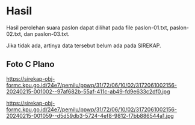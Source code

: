 # Hasil

Hasil perolehan suara paslon dapat dilihat pada file paslon-01.txt, paslon-02.txt, dan paslon-03.txt.

Jika tidak ada, artinya data tersebut belum ada pada SIREKAP.

## Foto C Plano

https://sirekap-obj-formc.kpu.go.id/24e7/pemilu/ppwp/31/72/06/10/02/3172061002156-20240215-001002--97af682b-55af-411c-ab49-fd9e633c2df0.jpg

https://sirekap-obj-formc.kpu.go.id/24e7/pemilu/ppwp/31/72/06/10/02/3172061002156-20240215-001059--d5d59db3-5724-4ef8-9812-f7bb886544a1.jpg
